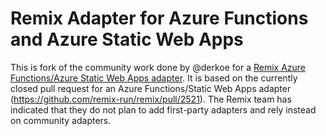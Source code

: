 # Remix Adapter for Azure Functions and Azure Static Web Apps

This is fork of the community work done by @derkoe for a [Remix Azure Functions/Azure Static Web Apps adapter](https://github.com/derkoe/remix-azure-functions). It is based on the currently closed pull request for an Azure Functions/Static Web Apps adapter (https://github.com/remix-run/remix/pull/2521). The Remix team has indicated that they do not plan to add first-party adapters and rely instead on community adapters.
